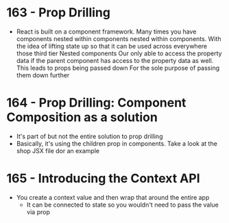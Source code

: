 # 163 - Prop Drilling

-   React is built on a component framework. Many times you have components nested within components nested within components. With the idea of lifting state up so that it can be used across everywhere those third tier Nested components Our only able to access the property data if the parent component has access to the property data as well. This leads to props being passed down For the sole purpose of passing them down further

# 164 - Prop Drilling: Component Composition as a solution

-   It's part of but not the entire solution to prop drilling
-   Basically, it's using the children prop in components. Take a look at the shop JSX file dor an example

# 165 - Introducing the Context API

-   You create a context value and then wrap that around the entire app
    -   It can be connected to state so you wouldn't need to pass the value via prop
